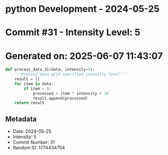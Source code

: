 ﻿# python Development - 2024-05-25
# Commit #31 - Intensity Level: 5
# Generated on: 2025-06-07 11:43:07
```python
def process_data_31(data, intensity=5):
    '''Process data with specified intensity level'''
    result = []
    for item in data:
        if item > 0:
            processed = item * intensity + 34
            result.append(processed)
    return result
```
## Metadata
- Date: 2024-05-25
- Intensity: 5
- Commit Number: 31
- Random ID: 1774434754
